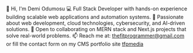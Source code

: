 👋 Hi, I'm Demi Odumosu
💻 Full Stack Developer with hands-on experience building scalable web applications and automation systems.
🚀 Passionate about web development, cloud technologies, cybersecurity, and AI-driven solutions.
🤝 Open to collaborating on MERN stack and Next.js projects that solve real-world problems.
📫 Reach me at: thefitprogrammer@gmail.com or fill the contact form on my CMS portfolio site [tfpmedia](https://tfpmedia.webflow.io/)

<!---
Raekwon-OG/Raekwon-OG is a ✨ special ✨ repository because its `README.md` (this file) appears on your GitHub profile.
You can click the Preview link to take a look at your changes.
--->
